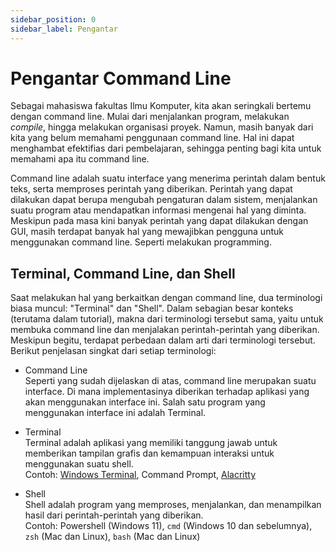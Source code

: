 ```yaml
---
sidebar_position: 0
sidebar_label: Pengantar
---
```


# Pengantar Command Line

Sebagai mahasiswa fakultas Ilmu Komputer, kita akan seringkali bertemu dengan command line. Mulai dari menjalankan program, melakukan _compile_, hingga melakukan organisasi proyek. Namun, masih banyak dari kita yang belum memahami penggunaan command line. Hal ini dapat menghambat efektifias dari pembelajaran, sehingga penting bagi kita untuk memahami apa itu command line.

Command line adalah suatu interface yang menerima perintah dalam bentuk teks, serta memproses perintah yang diberikan. Perintah yang dapat dilakukan dapat berupa mengubah pengaturan dalam sistem, menjalankan suatu program atau mendapatkan informasi mengenai hal yang diminta. Meskipun pada masa kini banyak perintah yang dapat dilakukan dengan GUI, masih terdapat banyak hal yang mewajibkan pengguna untuk menggunakan command line. Seperti melakukan programming.

## Terminal, Command Line, dan Shell

Saat melakukan hal yang berkaitkan dengan command line, dua terminologi biasa muncul: "Terminal" dan "Shell". Dalam sebagian besar konteks (terutama dalam tutorial), makna dari terminologi tersebut sama, yaitu untuk membuka command line dan menjalakan perintah-perintah yang diberikan. Meskipun begitu, terdapat perbedaan dalam arti dari terminologi tersebut. Berikut penjelasan singkat dari setiap terminologi:

- Command Line  
  Seperti yang sudah dijelaskan di atas, command line merupakan suatu interface. Di mana implementasinya diberikan terhadap aplikasi yang akan menggunakan interface ini. Salah satu program yang menggunakan interface ini adalah Terminal.

- Terminal  
  Terminal adalah aplikasi yang memiliki tanggung jawab untuk memberikan tampilan grafis dan kemampuan interaksi untuk menggunakan suatu shell.  
  Contoh: [Windows Terminal](https://github.com/microsoft/terminal), Command Prompt, [Alacritty](https://alacritty.org/)

- Shell  
  Shell adalah program yang memproses, menjalankan, dan menampilkan hasil dari perintah-perintah yang diberikan.  
  Contoh: Powershell (Windows 11), `cmd` (Windows 10 dan sebelumnya), `zsh` (Mac dan Linux), `bash` (Mac dan Linux)
